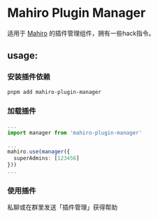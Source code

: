 # Mahiro Plugin Manager

适用于 [Mahiro](https://github.com/opq-osc/mahiro) 的插件管理组件，拥有一些hack指令。


## usage:

### 安装插件依赖

```bash
pnpm add mahiro-plugin-manager
```

### 加载插件

```typescript
...
import manager from 'mahiro-plugin-manager'

...
mahiro.use(manager({
  superAdmins: [123456]
}))
...
```

### 使用插件

私聊或在群里发送「插件管理」获得帮助
